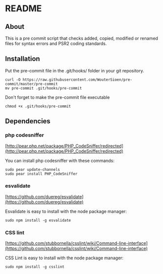 # README

## About

This is a pre commit script that checks added, copied, modified or renamed files for syntax errors and PSR2 coding standards.

## Installation

Put the pre-commit file in the .git/hooks/ folder in your git repository.

	curl -O https://raw.githubusercontent.com/WouterSioen/pre-commit/master/pre-commit
	mv pre-commit .git/hooks/pre-commit

Don't forget to make the pre-commit file executable

	chmod +x .git/hooks/pre-commit

## Dependencies

### php codesniffer

[http://pear.php.net/package/PHP_CodeSniffer/redirected](http://pear.php.net/package/PHP_CodeSniffer/redirected)

You can install php codesniffer with these commands:

	sudo pear update-channels
	sudo pear install PHP_CodeSniffer

### esvalidate

[https://github.com/duereg/esvalidate](https://github.com/duereg/esvalidate)

Esvalidate is easy to install with the node package manager:

	sudo npm install -g esvalidate

### CSS lint

[https://github.com/stubbornella/csslint/wiki/Command-line-interface](https://github.com/stubbornella/csslint/wiki/Command-line-interface)

CSS Lint is easy to install with the node package manager:

	sudo npm install -g csslint

